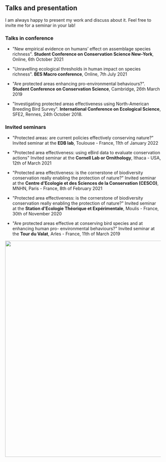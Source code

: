 ## Talks and presentation

I am always happy to present my work and discuss about it. Feel free to invite me for a seminar in your lab!

### Talks in conference
 * "New empirical evidence on humans’ effect on assemblage species richness". **Student Conference on Conservation Science New-York**, Online, 6th October 2021

 * "Unravelling ecological thresholds in human impact on species richness". **BES Macro conference**, Online, 7th July 2021
 
 * "Are protected areas enhancing pro-environmental behaviours?". **Student Conference on Conservation Science**, Cambridge, 26th March 2019

 * "Investigating protected areas effectiveness using North-American Breeding Bird Survey". **International Conference on Ecological Science**, SFE2, Rennes, 24th October 2018.

### Invited seminars
* "Protected areas: are current policies effectively conserving nature?" Invited seminar at the **EDB lab**, Toulouse - France, 11th of January 2022
 
* "Protected area effectiveness: using eBird data to evaluate conservation actions" Invited seminar at the **Cornell Lab or Ornithology**, Ithaca - USA, 12th of March 2021
 
* "Protected area effectiveness: is the cornerstone of biodiversity conservation really enabling the protection of nature?" Invited seminar at the **Centre d'Ecologie et des Sciences de la Conservation (CESCO)**, MNHN, Paris - France, 8th of February 2021

* "Protected area effectiveness: is the cornerstone of biodiversity conservation really enabling the protection of nature?" Invited seminar at the **Station d'Ecologie Théorique et Expérimentale**, Moulis - France, 30th of November 2020

* "Are protected areas effective at conserving bird species and at enhancing human pro- environmental behaviours?" Invited seminar at the **Tour du Valat**, Arles - France, 11th of March 2019


<img src="https://victorcazalis.github.io/Flamants.JPG"  align="center" width="700">
